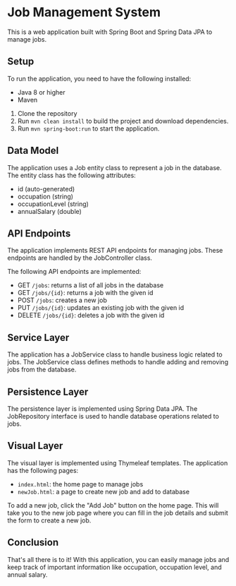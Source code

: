 

# Job Management System

This is a web application built with Spring Boot and Spring Data JPA to manage jobs. 

## Setup

To run the application, you need to have the following installed:

- Java 8 or higher
- Maven

1. Clone the repository
2. Run `mvn clean install` to build the project and download dependencies.
3. Run `mvn spring-boot:run` to start the application.

## Data Model

The application uses a Job entity class to represent a job in the database. The entity class has the following attributes:

- id (auto-generated)
- occupation (string)
- occupationLevel (string)
- annualSalary (double)

## API Endpoints

The application implements REST API endpoints for managing jobs. These endpoints are handled by the JobController class. 

The following API endpoints are implemented:

- GET `/jobs`: returns a list of all jobs in the database
- GET `/jobs/{id}`: returns a job with the given id
- POST `/jobs`: creates a new job
- PUT `/jobs/{id}`: updates an existing job with the given id
- DELETE `/jobs/{id}`: deletes a job with the given id

## Service Layer

The application has a JobService class to handle business logic related to jobs. The JobService class defines methods to handle adding and removing jobs from the database. 

## Persistence Layer

The persistence layer is implemented using Spring Data JPA. The JobRepository interface is used to handle database operations related to jobs. 

## Visual Layer

The visual layer is implemented using Thymeleaf templates. The application has the following pages:

- `index.html`: the home page to manage jobs
- `newJob.html`: a page to create new job and add to database

To add a new job, click the "Add Job" button on the home page. This will take you to the new job page where you can fill in the job details and submit the form to create a new job.

## Conclusion

That's all there is to it! With this application, you can easily manage jobs and keep track of important information like occupation, occupation level, and annual salary.

